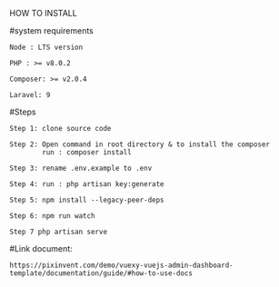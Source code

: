 HOW TO INSTALL

#system requirements

    Node : LTS version

    PHP : >= v8.0.2

    Composer: >= v2.0.4

    Laravel: 9

#Steps

    Step 1: clone source code 

    Step 2: Open command in root directory & to install the composer 
            run : composer install

    Step 3: rename .env.example to .env 

    Step 4: run : php artisan key:generate

    Step 5: npm install --legacy-peer-deps

    Step 6: npm run watch

    Step 7 php artisan serve

#Link document:

    https://pixinvent.com/demo/vuexy-vuejs-admin-dashboard-template/documentation/guide/#how-to-use-docs